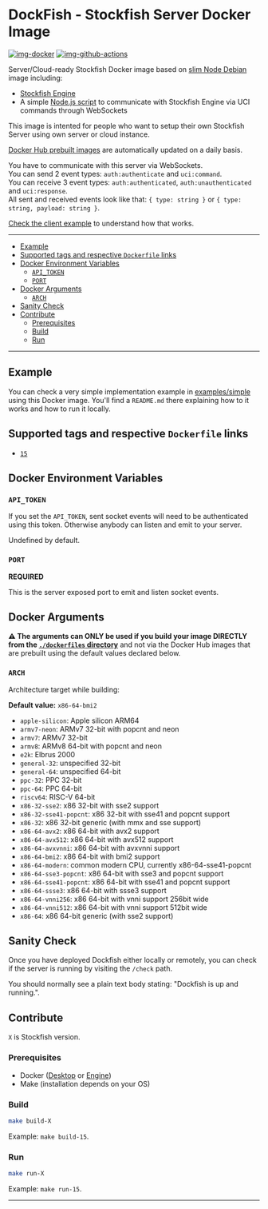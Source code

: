 # DockFish - Stockfish Server Docker Image

[![img-docker]][link-docker]
[![img-github-actions]][link-github-actions]

Server/Cloud-ready Stockfish Docker image based on [slim Node Debian][link-docker-node] image including:

- [Stockfish Engine][link-stockfish]
- A simple [Node.js script](https://github.com/ivangabriele/dockfish/blob/main/server/index.mjs)
  to communicate with Stockfish Engine via UCI commands through WebSockets

This image is intented for people who want to setup their own Stockfish Server using own server or cloud instance.

[Docker Hub prebuilt images][link-docker] are automatically updated on a daily basis.

You have to communicate with this server via WebSockets.  
You can send 2 event types: `auth:authenticate` and `uci:command`.  
You can receive 3 event types: `auth:authenticated`, `auth:unauthenticated` and `uci:response`.  
All sent and received events look like that: `{ type: string }` or `{ type: string, payload: string }`.

[Check the client example][link-example] to understand how that works.

---

- [Example](#example)
- [Supported tags and respective `Dockerfile` links](#supported-tags-and-respective-dockerfile-links)
- [Docker Environment Variables](#docker-environment-variables)
  - [`API_TOKEN`](#api_token)
  - [`PORT`](#port)
- [Docker Arguments](#docker-arguments)
  - [`ARCH`](#arch)
- [Sanity Check](#sanity-check)
- [Contribute](#contribute)
  - [Prerequisites](#prerequisites)
  - [Build](#build)
  - [Run](#run)

---

## Example

You can check a very simple implementation example in [examples/simple][link-example] using this Docker image.
You'll find a `README.md` there explaining how to it works and how to run it locally.

## Supported tags and respective `Dockerfile` links

- [`15`](https://github.com/ivangabriele/dockfish/blob/main/dockerfiles/15.Dockerfile)

## Docker Environment Variables

### `API_TOKEN`

If you set the `API_TOKEN`, sent socket events will need to be authenticated using this token.
Otherwise anybody can listen and emit to your server.

Undefined by default.

### `PORT`

**REQUIRED**

This is the server exposed port to emit and listen socket events.

## Docker Arguments

**⚠️ The arguments can ONLY be used if you build your image DIRECTLY from the
[`./dockerfiles` directory](https://github.com/ivangabriele/dockfish/tree/main/dockerfiles)**
and not via the Docker Hub images that are prebuilt using the default values declared below.

### `ARCH`

Architecture target while building:

**Default value:** `x86-64-bmi2`

- `apple-silicon`: Apple silicon ARM64
- `armv7-neon`: ARMv7 32-bit with popcnt and neon
- `armv7`: ARMv7 32-bit
- `armv8`: ARMv8 64-bit with popcnt and neon
- `e2k`: Elbrus 2000
- `general-32`: unspecified 32-bit
- `general-64`: unspecified 64-bit
- `ppc-32`: PPC 32-bit
- `ppc-64`: PPC 64-bit
- `riscv64`: RISC-V 64-bit
- `x86-32-sse2`: x86 32-bit with sse2 support
- `x86-32-sse41-popcnt`: x86 32-bit with sse41 and popcnt support
- `x86-32`: x86 32-bit generic (with mmx and sse support)
- `x86-64-avx2`: x86 64-bit with avx2 support
- `x86-64-avx512`: x86 64-bit with avx512 support
- `x86-64-avxvnni`: x86 64-bit with avxvnni support
- `x86-64-bmi2`: x86 64-bit with bmi2 support
- `x86-64-modern`: common modern CPU, currently x86-64-sse41-popcnt
- `x86-64-sse3-popcnt`: x86 64-bit with sse3 and popcnt support
- `x86-64-sse41-popcnt`: x86 64-bit with sse41 and popcnt support
- `x86-64-ssse3`: x86 64-bit with ssse3 support
- `x86-64-vnni256`: x86 64-bit with vnni support 256bit wide
- `x86-64-vnni512`: x86 64-bit with vnni support 512bit wide
- `x86-64`: x86 64-bit generic (with sse2 support)

## Sanity Check

Once you have deployed Dockfish either locally or remotely, you can check if the server is running by
visiting the `/check` path.

You should normally see a plain text body stating: "Dockfish is up and running.".

## Contribute

`X` is Stockfish version.  
<!-- `Y` is the architecture tag (`x86-64-avx2`).   -->

### Prerequisites

- Docker ([Desktop](https://docs.docker.com/desktop/) or [Engine](https://docs.docker.com/engine/install/))
- Make (installation depends on your OS)

### Build

```sh
make build-X
```

Example: `make build-15`.

### Run

```sh
make run-X
```

Example: `make run-15`.

---

[img-docker]: https://img.shields.io/docker/pulls/ivangabriele/dockfish?style=for-the-badge
[img-github-actions]:
  https://img.shields.io/github/actions/workflow/status/ivangabriele/dockfish/main.yml?branch=main&label=Build&style=for-the-badge

[link-docker-node]: https://hub.docker.com/_/node
[link-docker]: https://hub.docker.com/repository/docker/ivangabriele/dockfish
[link-example]: https://github.com/ivangabriele/dockfish/tree/main/examples/simple
[link-github-actions]: https://github.com/ivangabriele/dockfish/actions/workflows/main.yml?query=branch%3Amain
[link-stockfish]: https://github.com/official-stockfish/Stockfish#readme
